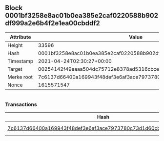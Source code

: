 ## Block 0001bf3258e8ac01b0ea385e2caf0220588b902df999a2e6b4f2e1ea00cbddf2

Attribute | Value
--- | ---
Height | 33596
Hash | 0001bf3258e8ac01b0ea385e2caf0220588b902df999a2e6b4f2e1ea00cbddf2
Timestamp | 2021-04-24T02:30:27+00:00
Target | 00254142f49eaaa504dc75712e8378ad5316cbcead634704b3734b6271167cc4
Merke root | 7c6137d66400a169943f48def3e6af3ace7973780c73d1d60cb8ca0f0074eb59
Nonce | 1615571547

```

```

### Transactions

Hash | Amount
--- | ---
[7c6137d66400a169943f48def3e6af3ace7973780c73d1d60cb8ca0f0074eb59](7c6137d66400a169943f48def3e6af3ace7973780c73d1d60cb8ca0f0074eb59.md) | 10.00000000 SKEPTI 
